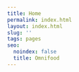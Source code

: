 ```yaml
---
title: Home
permalink: index.html
layout: index.html
slug: ''
tags: pages
seo:
  noindex: false
  title: Omnifood
---
```



